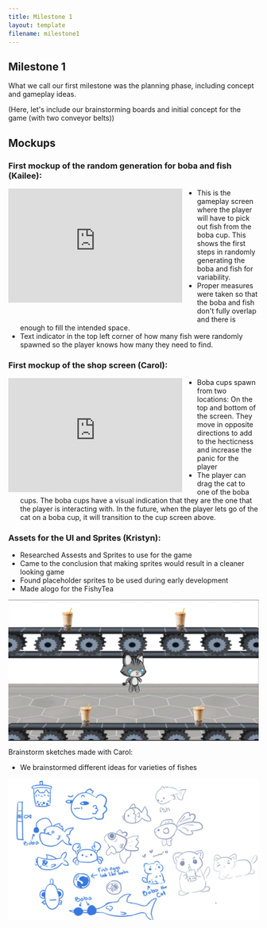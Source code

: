 ```yaml
---
title: Milestone 1
layout: template
filename: milestone1
--- 
```


## Milestone 1

What we call our first milestone was the planning phase, including concept and gameplay ideas.

(Here, let's include our brainstorming boards and initial concept for the game (with two conveyor belts))

## Mockups

### First mockup of the random generation for boba and fish (Kailee):

[//]: # (![Mockup of the boba cup screen]&#40;<Assets/Cup Screen Mockup 1.png>&#41;)

<iframe width="350" height="230" src="https://www.youtube.com/embed/L1I021azl4Y?si=WtfJfZDbIE4jAbxF" title="YouTube video player" frameborder="0" allow="accelerometer; autoplay; clipboard-write; encrypted-media; gyroscope; picture-in-picture; web-share" referrerpolicy="strict-origin-when-cross-origin" allowfullscreen style="float: left; margin-right: 30px; margin-bottom: 30px;"></iframe>

- This is the gameplay screen where the player will have to pick out fish from the boba cup. This shows the first steps in randomly generating the boba and fish for variability.
- Proper measures were taken so that the boba and fish don't fully overlap and there is enough to fill the intended space.
- Text indicator in the top left corner of how many fish were randomly spawned so the player knows how many they need to find.

### First mockup of the shop screen (Carol):

<iframe width="350" height="230" src="https://www.youtube.com/embed/RdLDSx53n0g?si=lFt-GV0hAxFLN40s" title="YouTube video player" frameborder="0" allow="accelerometer; autoplay; clipboard-write; encrypted-media; gyroscope; picture-in-picture; web-share" referrerpolicy="strict-origin-when-cross-origin" allowfullscreen style="float: left; margin-right: 30px;"></iframe>

- Boba cups spawn from two locations: On the top and bottom of the screen. They move in opposite directions to add to the hecticness and increase the panic for the player
- The player can drag the cat to one of the boba cups. The boba cups have a visual indication that they are the one that the player is interacting with. In the future, when the player lets go of the cat on a boba cup, it will transition to the cup screen above.

### Assets for the UI and Sprites (Kristyn):
- Researched Assests and Sprites to use for the game 
- Came to the conclusion that making sprites would result in a cleaner looking game
- Found placeholder sprites to be used during early development 
- Made alogo for the FishyTea

<img src="Assets/shopscreen_mock.png" alt="mock_shopscreen" style="display: block; margin-left: auto; margin-right: auto;"/>

Brainstorm sketches made with Carol:
- We brainstormed different ideas for varieties of fishes 
<img src="Assets/sketches.png" alt="sketches" style="display: block; margin-left: auto; margin-right: auto;"/>


